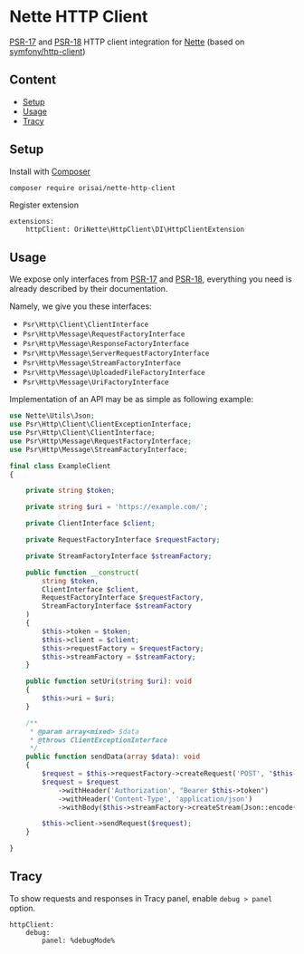 # Nette HTTP Client

[PSR-17](https://www.php-fig.org/psr/psr-17/) and [PSR-18](https://www.php-fig.org/psr/psr-18/) HTTP client integration
for [Nette](https://nette.org) (based on [symfony/http-client](https://symfony.com/doc/current/http_client.html))

## Content

- [Setup](#setup)
- [Usage](#usage)
- [Tracy](#tracy)

## Setup

Install with [Composer](https://getcomposer.org)

```sh
composer require orisai/nette-http-client
```

Register extension

```neon
extensions:
	httpClient: OriNette\HttpClient\DI\HttpClientExtension
```

## Usage

We expose only interfaces from [PSR-17](https://www.php-fig.org/psr/psr-17/)
and [PSR-18](https://www.php-fig.org/psr/psr-18/), everything you need is already described by their documentation.

Namely, we give you these interfaces:

- `Psr\Http\Client\ClientInterface`
- `Psr\Http\Message\RequestFactoryInterface`
- `Psr\Http\Message\ResponseFactoryInterface`
- `Psr\Http\Message\ServerRequestFactoryInterface`
- `Psr\Http\Message\StreamFactoryInterface`
- `Psr\Http\Message\UploadedFileFactoryInterface`
- `Psr\Http\Message\UriFactoryInterface`

Implementation of an API may be as simple as following example:

```php
use Nette\Utils\Json;
use Psr\Http\Client\ClientExceptionInterface;
use Psr\Http\Client\ClientInterface;
use Psr\Http\Message\RequestFactoryInterface;
use Psr\Http\Message\StreamFactoryInterface;

final class ExampleClient
{

	private string $token;

	private string $uri = 'https://example.com/';

	private ClientInterface $client;

	private RequestFactoryInterface $requestFactory;

	private StreamFactoryInterface $streamFactory;

	public function __construct(
		string $token,
		ClientInterface $client,
		RequestFactoryInterface $requestFactory,
		StreamFactoryInterface $streamFactory
	)
	{
		$this->token = $token;
		$this->client = $client;
		$this->requestFactory = $requestFactory;
		$this->streamFactory = $streamFactory;
	}

	public function setUri(string $uri): void
	{
		$this->uri = $uri;
	}

	/**
	 * @param array<mixed> $data
	 * @throws ClientExceptionInterface
	 */
	public function sendData(array $data): void
	{
		$request = $this->requestFactory->createRequest('POST', "$this->uri/api/v1/data");
		$request = $request
			->withHeader('Authorization', "Bearer $this->token")
			->withHeader('Content-Type', 'application/json')
			->withBody($this->streamFactory->createStream(Json::encode($data)));

		$this->client->sendRequest($request);
	}

}
```

## Tracy

To show requests and responses in Tracy panel, enable `debug > panel` option.

```neon
httpClient:
	debug:
		panel: %debugMode%
```
